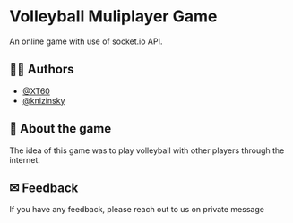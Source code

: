 # Volleyball Muliplayer Game

An online game with use of socket.io API. 


## 👨‍💻 Authors

- [@XT60](https://github.com/XT60)
- [@knizinsky](https://github.com/knizinsky)


## 🏐 About the game
The idea of this game was to play volleyball with other players through the internet.

## ✉ Feedback

If you have any feedback, please reach out to us on private message
